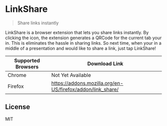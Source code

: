 # LinkShare
> Share links instantly

LinkShare is a browser extension that lets you share links instantly. By clicking the icon, the extension generates a QRCode for the current tab your in. This is eliminates the hassle in sharing links. So next time, when your in a middle of a presentation and would like to share a link, just tap LinkShare!

| Supported Browsers | Download Link |
|---|---|
| Chrome | Not Yet Available |
| Firefox | https://addons.mozilla.org/en-US/firefox/addon/link_share/ |

## License
MIT

